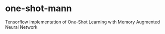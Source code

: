 # one-shot-mann
Tensorflow Implementation of One-Shot Learning with Memory Augmented Neural Network
